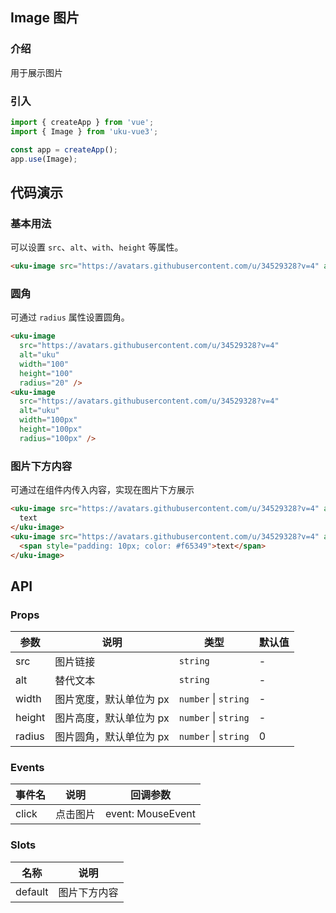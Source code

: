 ## Image 图片

### 介绍

用于展示图片

### 引入

```javascript
import { createApp } from 'vue';
import { Image } from 'uku-vue3';

const app = createApp();
app.use(Image);
```

## 代码演示

### 基本用法

可以设置 `src`、`alt`、`with`、`height` 等属性。
```html
<uku-image src="https://avatars.githubusercontent.com/u/34529328?v=4" alt="uku" width="100" height="100" />
```
### 圆角

可通过 `radius` 属性设置圆角。
```html
<uku-image
  src="https://avatars.githubusercontent.com/u/34529328?v=4"
  alt="uku"
  width="100"
  height="100"
  radius="20" />
<uku-image
  src="https://avatars.githubusercontent.com/u/34529328?v=4"
  alt="uku"
  width="100px"
  height="100px"
  radius="100px" />
```

### 图片下方内容

可通过在组件内传入内容，实现在图片下方展示
```html
<uku-image src="https://avatars.githubusercontent.com/u/34529328?v=4" alt="uku" width="100px" height="100px">
  text
</uku-image>
<uku-image src="https://avatars.githubusercontent.com/u/34529328?v=4" alt="uku" width="100px" height="100px">
  <span style="padding: 10px; color: #f65349">text</span>
</uku-image>
```

## API

### Props

| 参数 |  说明 |  类型  |  默认值 |  
| ---- | ---- | ------ | ------- | 
| src  | 图片链接 | `string` | -  |
| alt  | 替代文本 | `string` | - |
| width | 图片宽度，默认单位为 px |  `number` \| `string` | - |
| height | 图片高度，默认单位为 px |  `number` \| `string` | - |
| radius| 图片圆角，默认单位为 px |  `number` \| `string` | 0 |

### Events

| 事件名 | 说明 | 回调参数  |
| --- | --- | --- |
| click | 点击图片  | event: MouseEvent |

### Slots

| 名称 | 说明 |
| --- | --- |
|default| 图片下方内容 |